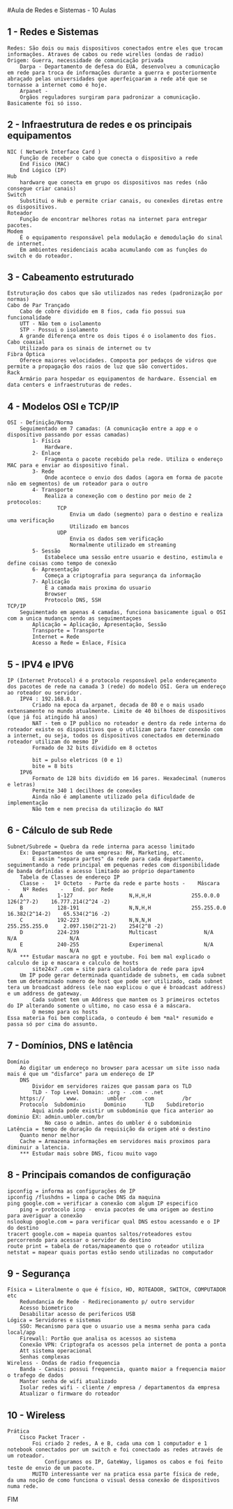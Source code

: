 #Aula de Redes e Sistemas - 10 Aulas

## 1 - Redes e Sistemas
    Redes: São dois ou mais dispositivos conectados entre eles que trocam informações. Atraves de cabos ou rede wirelles (ondas de radio)
    Origem: Guerra, necessidade de comunicação privada
        Darpa - Departamento de defesa do EUA, desenvolveu a comunicação em rede para troca de informações durante a guerra e posteriormente abraçado pelas universidades que aperfeiçoaram a rede até que se tornasse a internet como é hoje.
        Arpanet - 
        Orgãos reguladores surgiram para padronizar a comunicação. 
    Basicamente foi só isso.

## 2 - Infraestrutura de redes e os principais equipamentos
    NIC ( Network Interface Card )
        Função de receber o cabo que conecta o dispositivo a rede
        End Fisico (MAC)
        End Lógico (IP) 
    Hub 
        hardware que conecta em grupo os dispositivos nas redes (não consegue criar canais)
    Switch
        Substitui o Hub e permite criar canais, ou conexões diretas entre os dispositivos.
    Roteador
        Função de encontrar melhores rotas na internet para entregar pacotes.
    Modem
        É o equipamento responsável pela modulação e demodulação do sinal de internet. 
        Em ambientes residenciais acaba acumulando com as funções do switch e do roteador.

## 3 - Cabeamento estruturado
    Estruturação dos cabos que são utilizados nas redes (padronização por normas)
    Cabo de Par Trançado
        Cabo de cobre dividido em 8 fios, cada fio possui sua funcionalidade
        UTT - Não tem o isolamento
        STP - Possui o isolamento
        A grande diferença entre os dois tipos é o isolamento dos fios.
    Cabo coaxial
        Utilizado para os sinais de internet ou tv 
    Fibra Óptica
        Oferece maiores velocidades. Composta por pedaços de vidros que permite a propagação dos raios de luz que são convertidos. 
    Rack
        Armário para hospedar os equipamentos de hardware. Essencial em data centers e infraestruturas de redes.
    
## 4 - Modelos OSI e TCP/IP 
    OSI - Definição/Norma 
        Seguimentado em 7 camadas: (A comunicação entre a app e o dispositivo passando por essas camadas)
            1- Física
                Hardware. 
            2- Enlace
                Fragmenta o pacote recebido pela rede. Utiliza o endereço MAC para e enviar ao dispositivo final.
            3- Rede
                Onde acontece o envio dos dados (agora em forma de pacote não em segmentos) de um roteador para o outro
            4- Transporte
                Realiza a conexeção com o destino por meio de 2 protocolos:
                    TCP
                        Envia um dado (segmento) para o destino e realiza uma verificação 
                        Utilizado em bancos
                    UDP
                        Envia os dados sem verificação
                        Normalmente utilizado em streaming
            5- Sessão
                Estabelece uma sessão entre usuario e destino, estimula e define coisas como tempo de conexão
            6- Apresentação
                Começa a criptografia para segurança da informação
            7- Aplicação
                É a camada mais proxima do usuario
                Browser
                Protocolo DNS, SSH
    TCP/IP
        Seguimentado em apenas 4 camadas, funciona basicamente igual o OSI com a unica mudança sendo as seguimentaçoes
            Aplicação = Aplicação, Apresentação, Sessão
            Transporte = Transporte
            Internet = Rede
            Acesso a Rede = Enlace, Física

## 5 - IPV4 e IPV6
    IP (Internet Protocol) é o protocolo responsável pelo endereçamento dos pacotes de rede na camada 3 (rede) do modelo OSI. Gera um endereço ao roteador ou servidor.
        IPV4 : 192.168.0.1
            Criado na epoca da arpanet, decada de 80 e o mais usado extensamente no mundo atualmente. Limite de 40 bilhoes de dispositivos (que já foi atingido há anos)
            NAT - tem o IP publico no roteador e dentro da rede interna do roteador existe os dispositivos que o utilizam para fazer conexão com a internet, ou seja, todos os dispositivos conectados em determinado roteador utilizam do mesmo IP
            Formado de 32 bits dividido em 8 octetos

            bit = pulso eletricos (0 e 1)
            bite = 8 bits
        IPV6
            Formato de 128 bits dividido em 16 pares. Hexadecimal (numeros e letras)
            Permite 340 1 decilhoes de conexões
            Ainda não é amplamente utilizado pela dificuldade de implementação
            Não tem e nem precisa da utilização do NAT

## 6 - Cálculo de sub Rede
    Subnet/Subrede = Quebra da rede interna para acesso limitado 
        Ex: Departamentos de uma empresa: RH, Marketing, etc. 
            E assim "separa partes" da rede para cada departamento, seguimentando a rede principal em pequenas redes com disponibilidade de banda definidas e acesso limitado ao próprio departamento
        Tabela de Classes de endereço IP
        Classe -   1º Octeto  - Parte da rede e parte hosts -    Máscara      -    Nº Redes    -   End. por Rede
        A           1-127                  N,H,H,H             255.0.0.0         126(2^7-2)    16.777.214(2^24 -2)
        B           128-191                N,N,H,H             255.255.0.0       16.382(2^14-2)    65.534(2^16 -2)
        C           192-223                N,N,N,H             255.255.255.0     2.097.150(2^21-2)    254(2^8 -2)
        D           224-239                Multicast               N/A               N/A                 N/A
        E           240-255                Experimenal             N/A               N/A                 N/A
        *** Estudar mascara no gpt e youtube. Foi bem mal explicado o calculo de ip e mascara e calculo de hosts
            site24x7 .com = site para calculadora de rede para ipv4
        Um IP pode gerar determinada quantidade de subnets, em cada subnet tem um determinado numero de host que pode ser utilizado, cada subnet tera um broadcast address (ele nao explicou o que é broadcast address) e um address de gateway.
            Cada subnet tem um Address que mantem os 3 primeiros octetos do IP alterando somente o ultimo, no caso essa é a máscara.
            O mesmo para os hosts
    Essa materia foi bem complicada, o conteudo é bem *mal* resumido e passa só por cima do assunto.

## 7 - Domínios, DNS e latência
    Domínio
        Ao digitar um endereço no browser para acessar um site isso nada mais é que um "disfarce" para um endereço de IP
        DNS
            Dividor em servidores raizes que passam para os TLD
            TLD - Top Level Domain: .org - .com - .net
        https://       www.         umbler     .com         /br
        Protocolo  Subdominio      Dominio      TLD    Subdiretorio
            Aqui ainda pode existir um subdominio que fica anterior ao dominio EX: admin.umbler.com/br
                No caso o admin. antes do umbler é o subdominio
    Latência = tempo de duração da requisição da origem até o destino
        Quanto menor melhor
        Cache = Armazena informações em servidores mais proximos para diminuir a latencia. 
        *** Estudar mais sobre DNS, ficou muito vago

## 8 - Principais comandos de configuração
    ipconfig = informa as configurações de IP
    ipconfig /flushdns = limpa o cache DNS da maquina
    ping google.com = verificar a conexão com algum IP especifico
        ping = protocolo icnp - envia pacotes de uma origem ao destino para averiguar a conexão
    nslookup google.com = para verificar qual DNS estou acessando e o IP do destino
    tracert google.com = mapeia quantos saltos/roteadores estou percorrendo para acessar o servidor do destino
    route print = tabela de rotas/mapeamento que o roteador utiliza
    netstat = mapear quais portas estão sendo utilizadas no computador

## 9 - Segurança
    Física = Literalmente o que é físico, HD, ROTEADOR, SWITCH, COMPUTADOR etc
        Redundancia de Rede - Redirecionamento p/ outro servidor
        Acesso biometrico
        Desabilitar acesso de perifericos USB
    Lógica = Servidores e sistemas
        SSO: Mecanismo para que o usuario use a mesma senha para cada local/app
        Firewall: Portão que analisa os acessos ao sistema
        Conexão VPN: Criptografa os acessos pela internet de ponta a ponta
        Att sistema operacional 
        Senhas complexas
    Wireless - Ondas de radio frequencia
        Banda - Canais: possui frequencia, quanto maior a frequencia maior o trafego de dados
        Manter senha de wifi atualizado
        Isolar redes wifi - cliente / empresa / departamentos da empresa
        Atualizar o firmware do roteador

## 10 - Wireless
    Prática
        Cisco Packet Tracer - 
            Foi criado 2 redes, A e B, cada uma com 1 computador e 1 notebook conectados por um switch e foi conectado as redes através de um roteador. 
                Configuramos os IP, GateWay, ligamos os cabos e foi feito teste de envio de um pacote. 
            MUITO interessante ver na pratica essa parte física de rede, da uma noção de como funciona o visual dessa conexão de dispositivos numa rede. 

FIM 